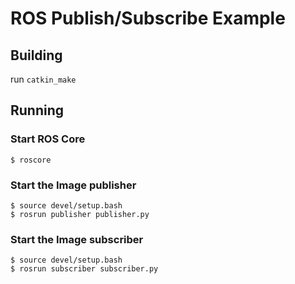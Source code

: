 # ROS Publish/Subscribe Example

## Building
run `catkin_make`

## Running
### Start ROS Core
```
$ roscore
```

### Start the Image publisher
```
$ source devel/setup.bash
$ rosrun publisher publisher.py 
```

### Start the Image subscriber
```
$ source devel/setup.bash
$ rosrun subscriber subscriber.py 
```

